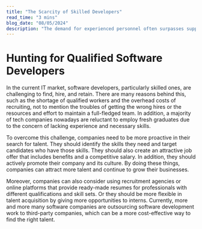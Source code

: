 ```yaml
---
title: "The Scarcity of Skilled Developers"
read_time: "3 mins"
blog_date: "08/05/2024"
description: "The demand for experienced personnel often surpasses supply. As a result, lots of projects find it costly and challenging to find and hire tech talent."
---
```


# Hunting for Qualified Software Developers

In the current IT market, software developers, particularly skilled ones, are challenging to find, hire, and retain. There are many reasons behind this, such as the shortage of qualified workers and the overhead costs of recruiting, not to mention the troubles of getting the wrong hires or the resources and effort to maintain a full-fledged team. In addition, a majority of tech companies nowadays are reluctant to employ fresh graduates due to the concern of lacking experience and necessary skills.

To overcome this challenge, companies need to be more proactive in their search for talent. They should identify the skills they need and target candidates who have those skills. They should also create an attractive job offer that includes benefits and a competitive salary. In addition, they should actively promote their company and its culture. By doing these things, companies can attract more talent and continue to grow their businesses.

Moreover, companies can also consider using recruitment agencies or online platforms that provide ready-made resumes for professionals with different qualifications and skill sets. Or they should be more flexible in talent acquisition by giving more opportunities to interns. Currently, more and more many software companies are outsourcing software development work to third-party companies, which can be a more cost-effective way to find the right talent.
